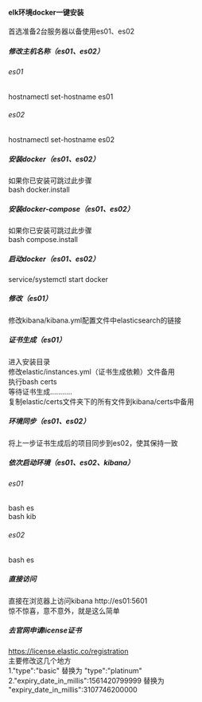 #### elk环境docker一键安装  
首选准备2台服务器以备使用es01、es02 

##### 修改主机名称（es01、es02）  
###### es01
hostnamectl set-hostname es01  
###### es02
hostnamectl set-hostname es02  

##### 安装docker（es01、es02）  
如果你已安装可跳过此步骤  
bash docker.install  

##### 安装docker-compose（es01、es02）  
如果你已安装可跳过此步骤  
bash compose.install  

##### 启动docker（es01、es02）    
service/systemctl start docker  

##### 修改（es01）    
修改kibana/kibana.yml配置文件中elasticsearch的链接  

##### 证书生成（es01）    
进入安装目录  
修改elastic/instances.yml（证书生成依赖）文件备用  
执行bash certs  
等待证书生成...........  
复制elastic/certs文件夹下的所有文件到kibana/certs中备用  

##### 环境同步（es01、es02）  
将上一步证书生成后的项目同步到es02，使其保持一致  

##### 依次启动环境（es01、es02、kibana）  
###### es01
bash es  
bash kib  
###### es02
bash es  


##### 直接访问  
直接在浏览器上访问kibana http://es01:5601  
惊不惊喜，意不意外，就是这么简单  

##### 去官网申请license证书  
https://license.elastic.co/registration  
主要修改这几个地方  
1."type":"basic" 替换为 "type":"platinum"  
2."expiry_date_in_millis":1561420799999 替换为 "expiry_date_in_millis":3107746200000  